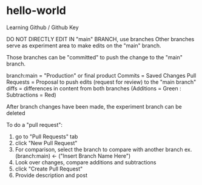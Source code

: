 # hello-world
Learning Github / Github Key

DO NOT DIRECTLY EDIT IN "main" BRANCH, use branches
Other branches serve as experiment area to make edits on the "main" branch.

Those branches can be "committed" to push the change to the "main" branch.

branch:main = "Production" or final product
Commits = Saved Changes
Pull Requests = Proposal to push edits (request for review) to the "main branch" 
diffs = differences in content from both branches
  (Additions = Green : Subtractions = Red)

After branch changes have been made, the experiment branch can be deleted



To do a "pull request":
1. go to "Pull Requests" tab
2. click "New Pull Request"
3. For comparison, select the branch to compare with another branch 
    ex. (branch:main) <- ("Insert Branch Name Here")
4. Look over changes, compare additions and subtractions
5. click "Create Pull Request"
6. Provide description and post
